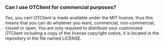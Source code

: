 ### Can I use OTClient for commercial purposes?
Yes, you can! OTClient is made available under the MIT license, thus this means that you can do whatever you want, commercial, non-commercial, closed or open. You are only required to distribute your customized OTClient including a copy of the license copyright notice, it is located in the repository in the file named LICENSE.